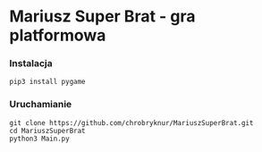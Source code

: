 # Mariusz Super Brat - gra platformowa

### Instalacja
`pip3 install pygame`

### Uruchamianie
```
git clone https://github.com/chrobryknur/MariuszSuperBrat.git
cd MariuszSuperBrat
python3 Main.py
```
